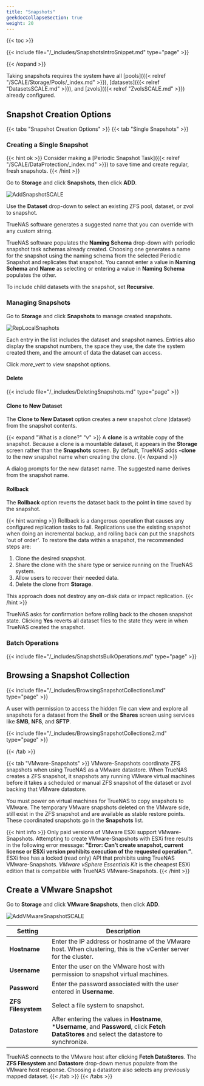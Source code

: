 ```yaml
---
title: "Snapshots"
geekdocCollapseSection: true
weight: 20
---
```


{{< toc >}}

{{< include file="/_includes/SnapshotsIntroSnippet.md" type="page" >}}

{{< /expand >}}

Taking snapshots requires the system have all [pools]({{< relref "/SCALE/Storage/Pools/_index.md" >}}), [datasets]({{< relref "DatasetsSCALE.md" >}}), and [zvols]({{< relref "ZvolsSCALE.md" >}}) already configured.

## Snapshot Creation Options

{{< tabs "Snapshot Creation Options" >}}
{{< tab "Single Snapshots" >}}

### Creating a Single Snapshot

{{< hint ok >}}
Consider making a [Periodic Snapshot Task]({{< relref "/SCALE/DataProtection/_index.md" >}}) to save time and create regular, fresh snapshots.
{{< /hint >}}

Go to **Storage** and click **Snapshots**, then click **ADD**.

![AddSnapshotSCALE](/images/SCALE/AddSnapshotSCALE.png "Create a New Snapshot")

Use the **Dataset** drop-down to select an existing ZFS pool, dataset, or zvol to snapshot.

TrueNAS software generates a suggested name that you can override with any custom string.

TrueNAS software populates the **Naming Schema** drop-down with periodic snapshot task schemas already created. Choosing one generates a name for the snapshot using the naming schema from the selected Periodic Snapshot and replicates that snapshot. You cannot enter a value in **Naming Schema** and **Name** as selecting or entering a value in **Naming Schema** populates the other. 

To include child datasets with the snapshot, set **Recursive**.
  
### Managing Snapshots

Go to **Storage** and click **Snapshots** to manage created snapshots.

![RepLocalSnaphots](/images/SCALE/RepLocalSnaphots.png "List of Snapshots")

Each entry in the list includes the dataset and snapshot names. Entries also display the snapshot numbers, the space they use, the date the system created them, and the amount of data the dataset can access.

Click <i class="material-icons" aria-hidden="true" title="Expand">more_vert</i> to view snapshot options.

#### Delete

{{< include file="/_includes/DeletingSnapshots.md" type="page" >}}

#### Clone to New Dataset

The **Clone to New Dataset** option creates a new snapshot *clone* (dataset) from the snapshot contents.

{{< expand "What is a clone?" "v" >}}
A **clone** is a writable copy of the snapshot.
Because a clone is a mountable dataset, it appears in the **Storage** screen rather than the **Snapshots** screen.
By default, TrueNAS adds **-clone** to the new snapshot name when creating the clone.
{{< /expand >}}

A dialog prompts for the new dataset name.
The suggested name derives from the snapshot name.

#### Rollback

The **Rollback** option reverts the dataset back to the point in time saved by the snapshot.

{{< hint warning >}}
Rollback is a dangerous operation that causes any configured replication tasks to fail.
Replications use the existing snapshot when doing an incremental backup, and rolling back can put the snapshots 'out of order'.
To restore the data within a snapshot, the recommended steps are:

1.  Clone the desired snapshot.
2.  Share the clone with the share type or service running on the TrueNAS system.
3.  Allow users to recover their needed data.
4.  Delete the clone from **Storage**.

This approach does not destroy any on-disk data or impact replication.
{{< /hint >}}

TrueNAS asks for confirmation before rolling back to the chosen snapshot state.
Clicking **Yes** reverts all dataset files to the state they were in when TrueNAS created the snapshot.

### Batch Operations

{{< include file="/_includes/SnapshotsBulkOperations.md" type="page" >}}

## Browsing a Snapshot Collection

{{< include file="/_includes/BrowsingSnapshotCollections1.md" type="page" >}}

A user with permission to access the hidden file can view and explore all snapshots for a dataset from the **Shell** or the **Shares** screen using services like **SMB**, **NFS**, and **SFTP**.

{{< include file="/_includes/BrowsingSnapshotCollections2.md" type="page" >}}

{{< /tab >}}

{{< tab "VMware-Snapshots" >}}
VMware-Snapshots coordinate ZFS snapshots when using TrueNAS as a VMware datastore.
When TrueNAS creates a ZFS snapshot, it snapshots any running VMware virtual machines before it takes a scheduled or manual ZFS snapshot of the dataset or zvol backing that VMware datastore.

You must power on virtual machines for TrueNAS to copy snapshots to VMware.
The temporary VMware snapshots deleted on the VMware side, still exist in the ZFS snapshot and are available as stable restore points.
These coordinated snapshots go in the **Snapshots** list.

{{< hint info >}}
Only paid versions of VMware ESXi support VMware-Snapshots. Attempting to create VMware-Snapshots with ESXi free results in the following error message: **"Error: Can’t create snapshot, current license or ESXi version prohibits execution of the requested operation.”**. ESXi free has a locked (read only) API that prohibits using TrueNAS VMware-Snapshots. *VMware vSphere Essentials Kit* is the cheapest ESXi edition that is compatible with TrueNAS VMware-Snapshots.
{{< /hint >}}

## Create a VMware Snapshot

Go to **Storage** and click **VMware Snapshots**, then click **ADD**.

![AddVMwareSnapshotSCALE](/images/SCALE/AddVMwareSnapshotSCALE.png "Creating a VMware Snapshot")

| Setting | Description |
|---------|-------------|
| **Hostname** | Enter the IP address or hostname of the VMware host. When clustering, this is the vCenter server for the cluster. |
| **Username** | Enter the user on the VMware host with permission to snapshot virtual machines. |
| **Password** | Enter the password associated with the user entered in **Username**. |
| **ZFS Filesystem** | Select a file system to snapshot. |
| **Datastore** | After entering the values in **Hostname**, ***Username**, and **Password**, click **Fetch DataStores** and select the datastore to synchronize. |

TrueNAS connects to the VMware host after clicking **Fetch DataStores**.
The **ZFS Filesystem** and **Datastore** drop-down menus populate from the VMware host response.
Choosing a datastore also selects any previously mapped dataset.
{{< /tab >}}
{{< /tabs >}}
